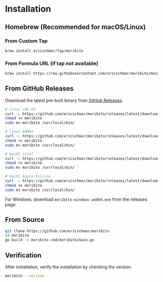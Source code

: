 # Installation

## Homebrew (Recommended for macOS/Linux)

### From Custom Tap
```bash
brew install ericschmar/tap/moribito
```

### From Formula URL (if tap not available)
```bash
brew install https://raw.githubusercontent.com/ericschmar/moribito/main/homebrew/moribito.rb
```

## From GitHub Releases

Download the latest pre-built binary from [GitHub Releases](https://github.com/ericschmar/moribito/releases):

```bash
# Linux x86_64
curl -L https://github.com/ericschmar/moribito/releases/latest/download/moribito-linux-amd64 -o moribito
chmod +x moribito
sudo mv moribito /usr/local/bin/

# Linux ARM64
curl -L https://github.com/ericschmar/moribito/releases/latest/download/moribito-linux-arm64 -o moribito
chmod +x moribito
sudo mv moribito /usr/local/bin/

# macOS Intel
curl -L https://github.com/ericschmar/moribito/releases/latest/download/moribito-darwin-amd64 -o moribito
chmod +x moribito
sudo mv moribito /usr/local/bin/

# macOS Apple Silicon
curl -L https://github.com/ericschmar/moribito/releases/latest/download/moribito-darwin-arm64 -o moribito
chmod +x moribito
sudo mv moribito /usr/local/bin/
```

For Windows, download `moribito-windows-amd64.exe` from the releases page.

## From Source

```bash
git clone https://github.com/ericschmar/moribito
cd moribito
go build -o moribito cmd/moribito/main.go
```

## Verification

After installation, verify the installation by checking the version:

```bash
moribito --version
```